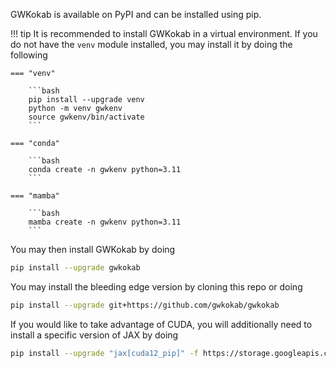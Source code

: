 GWKokab is available on PyPI and can be installed using pip.

!!! tip
    It is recommended to install GWKokab in a virtual environment. If you do not have the `venv` module installed, you may install it by doing the following

    === "venv"

        ```bash
        pip install --upgrade venv
        python -m venv gwkenv
        source gwkenv/bin/activate
        ```

    === "conda"

        ```bash
        conda create -n gwkenv python=3.11
        ```

    === "mamba"

        ```bash
        mamba create -n gwkenv python=3.11
        ```

You may then install GWKokab by doing

```bash
pip install --upgrade gwkokab
```

You may install the bleeding edge version by cloning this repo or doing

```bash
pip install --upgrade git+https://github.com/gwkokab/gwkokab
```

If you would like to take advantage of CUDA, you will additionally need to install a specific version of JAX by doing

```bash
pip install --upgrade "jax[cuda12_pip]" -f https://storage.googleapis.com/jax-releases/jax_cuda_releases.html
```
